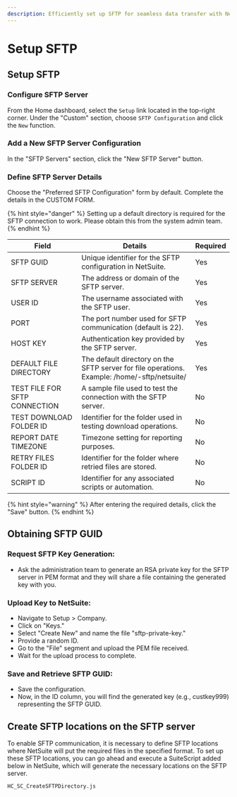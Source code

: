 ```yaml
---
description: Efficiently set up SFTP for seamless data transfer with NetSuite.
---
```


# Setup SFTP

## Setup SFTP

### Configure SFTP Server

From the Home dashboard, select the `Setup` link located in the top-right corner. Under the "Custom" section, choose `SFTP Configuration` and click the `New` function.

### Add a New SFTP Server Configuration

In the "SFTP Servers" section, click the "New SFTP Server" button.

### Define SFTP Server Details

Choose the "Preferred SFTP Configuration" form by default. Complete the details in the CUSTOM FORM.

{% hint style="danger" %}
Setting up a default directory is required for the SFTP connection to work. Please obtain this from the system admin team.
{% endhint %}

| Field                         | Details                                                                                      | Required |
| ----------------------------- | -------------------------------------------------------------------------------------------- | -------- |
| SFTP GUID                     | Unique identifier for the SFTP configuration in NetSuite.                                    | Yes      |
| SFTP SERVER                   | The address or domain of the SFTP server.                                                    | Yes      |
| USER ID                       | The username associated with the SFTP user.                                                  | Yes      |
| PORT                          | The port number used for SFTP communication (default is 22).                                 | Yes      |
| HOST KEY                      | Authentication key provided by the SFTP server.                                              | Yes      |
| DEFAULT FILE DIRECTORY        | The default directory on the SFTP server for file operations. Example: /home/-sftp/netsuite/ | Yes      |
| TEST FILE FOR SFTP CONNECTION | A sample file used to test the connection with the SFTP server.                              | No       |
| TEST DOWNLOAD FOLDER ID       | Identifier for the folder used in testing download operations.                               | No       |
| REPORT DATE TIMEZONE          | Timezone setting for reporting purposes.                                                     | No       |
| RETRY FILES FOLDER ID         | Identifier for the folder where retried files are stored.                                    | No       |
| SCRIPT ID                     | Identifier for any associated scripts or automation.                                         | No       |

{% hint style="warning" %}
After entering the required details, click the "Save" button.
{% endhint %}

## Obtaining SFTP GUID

### Request SFTP Key Generation:

* Ask the administration team to generate an RSA private key for the SFTP server in PEM format and they will share a file containing the generated key with you.

### Upload Key to NetSuite:

* Navigate to Setup > Company.
* Click on "Keys."
* Select "Create New" and name the file "sftp-private-key."
* Provide a random ID.
* Go to the "File" segment and upload the PEM file received.
* Wait for the upload process to complete.

### Save and Retrieve SFTP GUID:

* Save the configuration.
* Now, in the ID column, you will find the generated key (e.g., custkey999) representing the SFTP GUID.

## Create SFTP locations on the SFTP server

To enable SFTP communication, it is necessary to define SFTP locations where NetSuite will put the required files in the specified format. To set up these SFTP locations, you can go ahead and execute a SuiteScript added below in NetSuite, which will generate the necessary locations on the SFTP server.

```
HC_SC_CreateSFTPDirectory.js
```
